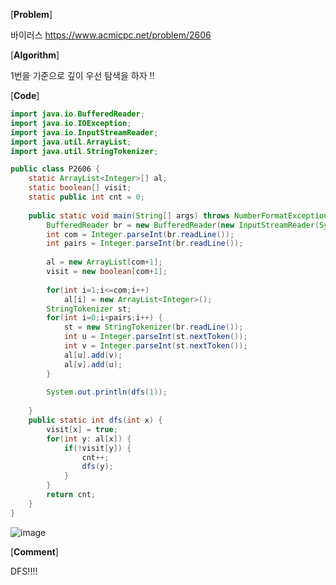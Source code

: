 [**Problem**]

바이러스 https://www.acmicpc.net/problem/2606

[**Algorithm**]

1번을 기준으로 깊이 우선 탐색을 하자 !!

[**Code**]

```java
import java.io.BufferedReader;
import java.io.IOException;
import java.io.InputStreamReader;
import java.util.ArrayList;
import java.util.StringTokenizer;

public class P2606 {
	static ArrayList<Integer>[] al;
	static boolean[] visit;
	static public int cnt = 0;
	
	public static void main(String[] args) throws NumberFormatException, IOException {
		BufferedReader br = new BufferedReader(new InputStreamReader(System.in));	
		int com = Integer.parseInt(br.readLine()); 
		int pairs = Integer.parseInt(br.readLine());
		
		al = new ArrayList[com+1];
		visit = new boolean[com+1];
		
		for(int i=1;i<=com;i++)
			al[i] = new ArrayList<Integer>();
		StringTokenizer st;
		for(int i=0;i<pairs;i++) {
			st = new StringTokenizer(br.readLine());
			int u = Integer.parseInt(st.nextToken());
			int v = Integer.parseInt(st.nextToken());
			al[u].add(v);
			al[v].add(u);
		}
		
		System.out.println(dfs(1));
		
	}
	public static int dfs(int x) {
		visit[x] = true;
		for(int y: al[x]) {
			if(!visit[y]) {
				cnt++;
				dfs(y);
			}
		}
		return cnt;
	}
}
```
![image](https://user-images.githubusercontent.com/49296139/136128738-14d815e3-0ef0-45ea-9acd-3f7d2986443f.png)

[**Comment**]

DFS!!!!
